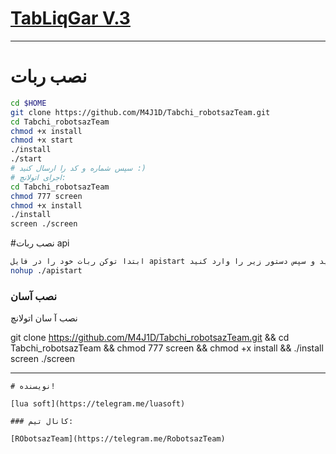 # [TabLiqGar V.3 ](https://telegram.me/)

* * *


# نصب ربات
```sh
cd $HOME
git clone https://github.com/M4J1D/Tabchi_robotsazTeam.git
cd Tabchi_robotsazTeam
chmod +x install
chmod +x start
./install
./start
# سپس شماره و کد را ارسال کنید :)
# اجرای اتولانچ:
cd Tabchi_robotsazTeam
chmod 777 screen
chmod +x install
./install
screen ./screen
```
#نصب ربات api

```sh
ابتدا توکن ربات خود را در فایل apistart در خط 4 قرار دهید و سپس دستور زیر را وارد کنید 
nohup ./apistart
```
### نصب آسان
نصب آ سان اتولانچ

git clone https://github.com/M4J1D/Tabchi_robotsazTeam.git && cd Tabchi_robotsazTeam && chmod 777 screen && chmod +x install && ./install screen ./screen

* * *
```
# نویسنده!

[lua soft](https://telegram.me/luasoft)

### کانال تیم:

[RObotsazTeam](https://telegram.me/RobotsazTeam)
